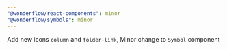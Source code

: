 ```yaml
---
"@wonderflow/react-components": minor
"@wonderflow/symbols": minor
---
```


Add new icons `column` and `folder-link`, Minor change to `Symbol` component
